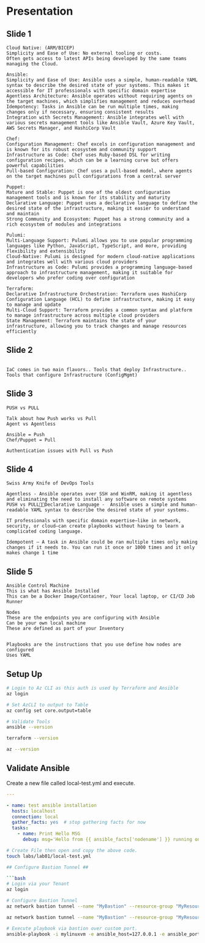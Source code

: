 # Presentation # 

## Slide 1 ##

```cli
Cloud Native: (ARM/BICEP)
Simplicity and Ease of Use: No external tooling or costs. 
Often gets access to latest APIs being developed by the same teams managing the Cloud. 

Ansible:
Simplicity and Ease of Use: Ansible uses a simple, human-readable YAML syntax to describe the desired state of your systems. This makes it accessible for IT professionals with specific domain expertise
Agentless Architecture: Ansible operates without requiring agents on the target machines, which simplifies management and reduces overhead
Idempotency: Tasks in Ansible can be run multiple times, making changes only if necessary, ensuring consistent results
Integration with Secrets Management: Ansible integrates well with various secrets management tools like Ansible Vault, Azure Key Vault, AWS Secrets Manager, and HashiCorp Vault

Chef:
Configuration Management: Chef excels in configuration management and is known for its robust ecosystem and community support
Infrastructure as Code: Chef uses Ruby-based DSL for writing configuration recipes, which can be a learning curve but offers powerful capabilities
Pull-based Configuration: Chef uses a pull-based model, where agents on the target machines pull configurations from a central server

Puppet:
Mature and Stable: Puppet is one of the oldest configuration management tools and is known for its stability and maturity
Declarative Language: Puppet uses a declarative language to define the desired state of the infrastructure, making it easier to understand and maintain
Strong Community and Ecosystem: Puppet has a strong community and a rich ecosystem of modules and integrations

Pulumi:
Multi-Language Support: Pulumi allows you to use popular programming languages like Python, JavaScript, TypeScript, and more, providing flexibility and extensibility
Cloud-Native: Pulumi is designed for modern cloud-native applications and integrates well with various cloud providers
Infrastructure as Code: Pulumi provides a programming language-based approach to infrastructure management, making it suitable for developers who prefer coding over configuration

Terraform:
Declarative Infrastructure Orchestration: Terraform uses HashiCorp Configuration Language (HCL) to define infrastructure, making it easy to manage and update
Multi-Cloud Support: Terraform provides a common syntax and platform to manage infrastructure across multiple cloud providers
State Management: Terraform maintains the state of your infrastructure, allowing you to track changes and manage resources efficiently

```

## Slide 2 ## 

```cli

IaC comes in two main flavors.. Tools that deploy Infrastructure.. Tools that configure Infrastructure (ConfigMgmt)

```

## Slide 3 ##

```cli 
PUSH vs PULL

Talk about how Push works vs Pull
Agent vs Agentless

Ansible = Push
Chef/Puppet = Pull

Authentication issues with Pull vs Push
```

## Slide 4 ##

```cli
Swiss Army Knife of DevOps Tools

Agentless - Ansible operates over SSH and WinRM, making it agentless and eliminating the need to install any software on remote systems PUSH vs PULLDeclarative Language -  Ansible uses a simple and human-readable YAML syntax to describe the desired state of your systems. 

IT professionals with specific domain expertise—like in network, security, or cloud—can create playbooks without having to learn a complicated coding language.

Idempotent – A task in Ansible could be ran multiple times only making changes if it needs to. You can run it once or 1000 times and it only makes change 1 time
```

## Slide 5 ##

```clie
Ansible Control Machine
This is what has Ansible Installed
This can be a Docker Image/Container, Your local laptop, or CI/CD Job Runner

Nodes
These are the endpoints you are configuring with Ansible
Can be your own local machine
These are defined as part of your Inventory


Playbooks are the instructions that you use define how nodes are configured
Uses YAML
```

## Setup Up ##

```zsh
# Login to Az CLI as this auth is used by Terraform and Ansible
az login 

# Set AzCLI to output to Table
az config set core.output=table

# Validate Tools
ansible --version

terraform --version

az --version
```

## Validate Ansible ##

Create a new file called local-test.yml and execute. 

```yaml
---

- name: test ansible installation
  hosts: localhost
  connection: local
  gather_facts: yes  # stop gathering facts for now
  tasks:
    - name: Print Hello MSG
      debug: msg='Hello from {{ ansible_facts['nodename'] }} running on {{ ansible_facts['os_family'] }}'
```

```bash
# Create File then open and copy the above code. 
touch labs/lab01/local-test.yml

## Configure Bastion Tunnel ##

```bash
# Login via your Tenant
az login

# Configure Bastion Tunnel
az network bastion tunnel --name "MyBastion" --resource-group "MyResourceGroup" --target-resource-id "/subscriptions/xxxxxxxx-xxxx-xxxx-xxxx-xxxxxxxxxxxx/resourceGroups/MyResourceGroup/providers/Microsoft.Compute/virtualMachines/vm1" --resource-port "3389" --port "113389"

az network bastion tunnel --name "MyBastion" --resource-group "MyResourceGroup" --target-resource-id "/subscriptions/xxxxxxxx-xxxx-xxxx-xxxx-xxxxxxxxxxxx/resourceGroups/MyResourceGroup/providers/Microsoft.Compute/virtualMachines/vm1" --resource-port "3389" --port "123389"

# Execute playbook via bastion over custom port. 
ansible-playbook -i mylinuxvm -e ansible_host=127.0.0.1 -e ansible_port=10022
```
